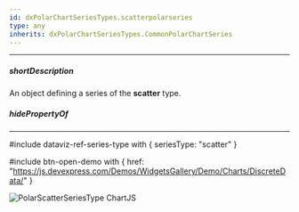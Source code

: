```yaml
---
id: dxPolarChartSeriesTypes.scatterpolarseries
type: any
inherits: dxPolarChartSeriesTypes.CommonPolarChartSeries
---
```

---
##### shortDescription
An object defining a series of the **scatter** type.

##### hidePropertyOf

---
#include dataviz-ref-series-type with { 
    seriesType: "scatter"
}

#include btn-open-demo with {
    href: "https://js.devexpress.com/Demos/WidgetsGallery/Demo/Charts/DiscreteData/"
}

![PolarScatterSeriesType ChartJS](/images/ChartJS/PolarScatter_useSpiderWeb.png)